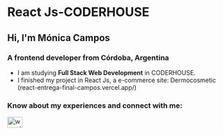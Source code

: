 # React Js-CODERHOUSE
## Hi, I'm Mónica Campos
### A frontend developer from Córdoba, Argentina

- I am studying **Full Stack Web Development** in CODERHOUSE.
- I finished my project in React Js, a e-commerce site: Dermocosmetic (react-entrega-final-campos.vercel.app/)

### Know about my experiences and connect with me:
<a href="https://linkedin.com/in/www.linkedin.com/in/monicaacampos" target="blank"><img align="center" src="https://raw.githubusercontent.com/rahuldkjain/github-profile-readme-generator/master/src/images/icons/Social/linked-in-alt.svg" alt="www.linkedin.com/in/monicaacampos" height="25" width="35" /></a>
